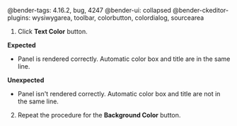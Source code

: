 @bender-tags: 4.16.2, bug, 4247
@bender-ui: collapsed
@bender-ckeditor-plugins: wysiwygarea, toolbar, colorbutton, colordialog, sourcearea

1. Click **Text Color** button.

**Expected**

* Panel is rendered correctly. Automatic color box and title are in the same line.

**Unexpected**

* Panel isn't rendered correctly. Automatic color box and title are not in the same line.


2. Repeat the procedure for the **Background Color** button.
